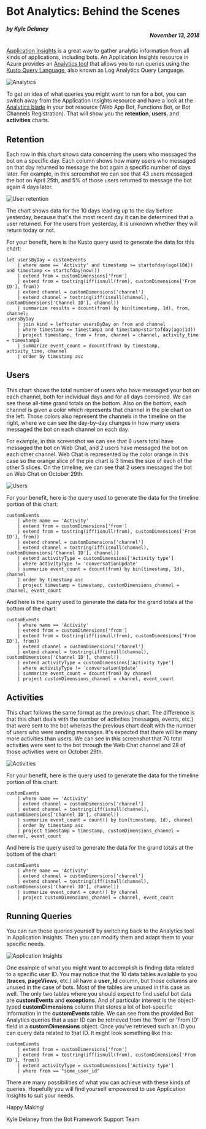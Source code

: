# Bot Analytics: Behind the Scenes
##### by Kyle Delaney <div style="text-align: right">November 13, 2018</div>

[Application Insights](https://docs.microsoft.com/en-us/azure/application-insights/app-insights-overview) is a great way to gather analytic information from all kinds of applications, including bots. An Application Insights resource in Azure provides an [Analytics tool](https://docs.microsoft.com/en-us/azure/application-insights/app-insights-analytics) that allows you to run queries using the [Kusto Query Language](https://docs.microsoft.com/en-us/azure/kusto/query/tutorial), also known as Log Analytics Query Language. 

![Analytics](https://docs.microsoft.com/en-us/azure/application-insights/media/app-insights-analytics/001.png)

To get an idea of what queries you might want to run for a bot, you can switch away from the Application Insights resource and have a look at the [Analytics blade](https://docs.microsoft.com/en-us/azure/bot-service/bot-service-manage-analytics?view=azure-bot-service-4.0) in your bot resource (Web App Bot, Functions Bot, or Bot Channels Registration). That will show you the **retention**, **users**, and **activities** charts.

## Retention

Each row in this chart shows data concerning the users who messaged the bot on a specific day. Each column shows how many users who messaged on that day returned to message the bot again a specific number of days later. For example, in this screenshot we can see that 43 users messaged the bot on April 25th, and 5% of those users returned to message the bot again 4 days later. 

![User retention](https://docs.microsoft.com/en-us/azure/bot-service/media/analytics-retention.png)

The chart shows data for the 10 days leading up to the day before yesterday, because that's the most recent day it can be determined that a user returned. For the users from yesterday, it is unknown whether they will return today or not.

For your benefit, here is the Kusto query used to generate the data for this chart:

	let usersByDay = customEvents
		| where name == 'Activity' and timestamp >= startofday(ago(10d)) and timestamp <= startofday(now())
		| extend from = customDimensions['from']
		| extend from = tostring(iff(isnull(from), customDimensions['From ID'], from))
		| extend channel = customDimensions['channel']
		| extend channel = tostring(iff(isnull(channel), customDimensions['Channel ID'], channel))
		| summarize results = dcount(from) by bin(timestamp, 1d), from, channel;
	usersByDay
		| join kind = leftouter usersByDay on from and channel
		| where timestamp <= timestamp1 and timestamp<startofday(ago(1d))
		| project timestamp, from = from, channel = channel, activity_time = timestamp1
		| summarize event_count = dcount(from) by timestamp, activity_time, channel
		| order by timestamp asc

## Users

This chart shows the total number of users who have messaged your bot on each channel, both for individual days and for all days combined. We can see these all-time grand totals on the bottom. Also on the bottom, each channel is given a color which represents that channel in the pie chart on the left. Those colors also represent the channels in the timeline on the right, where we can see the day-by-day changes in how many users messaged the bot on each channel on each day.

For example, in this screenshot we can see that 6 users total have messaged the bot on Web Chat, and 2 users have messaged the bot on each other channel. Web Chat is represented by the color orange in this case so the orange slice of the pie chart is 3 times the size of each of the other 5 slices. On the timeline, we can see that 2 users messaged the bot on Web Chat on October 29th.

![Users](https://i.stack.imgur.com/Z0deg.jpg)

For your benefit, here is the query used to generate the data for the timeline portion of this chart:

	customEvents
		| where name == 'Activity'
		| extend from = customDimensions['from']
		| extend from = tostring(iff(isnull(from), customDimensions['From ID'], from))
		| extend channel = customDimensions['channel']
		| extend channel = tostring(iff(isnull(channel), customDimensions['Channel ID'], channel))
		| extend activityType = customDimensions['Activity type']
		| where activityType != 'conversationUpdate'
		| summarize event_count = dcount(from) by bin(timestamp, 1d), channel
		| order by timestamp asc
		| project timestamp = timestamp, customDimensions_channel = channel, event_count

And here is the query used to generate the data for the grand totals at the bottom of the chart:

	customEvents
		| where name == 'Activity'
		| extend from = customDimensions['from']
		| extend from = tostring(iff(isnull(from), customDimensions['From ID'], from))
		| extend channel = customDimensions['channel']
		| extend channel = tostring(iff(isnull(channel), customDimensions['Channel ID'], channel))
		| extend activityType = customDimensions['Activity type']
		| where activityType != 'conversationUpdate'
		| summarize event_count = dcount(from) by channel
		| project customDimensions_channel = channel, event_count

## Activities

This chart follows the same format as the previous chart. The difference is that this chart deals with the number of activities (messages, events, etc.) that were sent to the bot whereas the previous chart dealt with the number of users who were sending messages. It's expected that there will be many more activities than users. We can see in this screenshot that 70 total activities were sent to the bot through the Web Chat channel and 28 of those activities were on October 29th.

![Activities](https://i.stack.imgur.com/8TUnX.jpg)

For your benefit, here is the query used to generate the data for the timeline portion of this chart:

	customEvents
		| where name == 'Activity'
		| extend channel = customDimensions['channel']
		| extend channel = tostring(iff(isnull(channel), customDimensions['Channel ID'], channel))
		| summarize event_count = count() by bin(timestamp, 1d), channel
		| order by timestamp asc
		| project timestamp = timestamp, customDimensions_channel = channel, event_count

And here is the query used to generate the data for the grand totals at the bottom of the chart:

	customEvents
		| where name == 'Activity'
		| extend channel = customDimensions['channel']
		| extend channel = tostring(iff(isnull(channel), customDimensions['Channel ID'], channel))
		| summarize event_count = count() by channel
		| project customDimensions_channel = channel, event_count

## Running Queries

You can run these queries yourself by switching back to the Analytics tool in Application Insights. Then you can modify them and adapt them to your specific needs.

![Application Insights](https://i.stack.imgur.com/9WaVD.jpg)

One example of what you might want to accomplish is finding data related to a specific user ID. You may notice that the 10 data tables available to you (**traces**, **pageViews**, etc.) all have a **user_Id** column, but those columns are unused in the case of bots. Most of the tables are unused in this case as well. The only two tables where you should expect to find useful bot data are **customEvents** and **exceptions**. And of particular interest is the object-typed **customDimensions** column that stores a lot of bot-specific information in the **customEvents** table. We can see from the provided Bot Analytics queries that a user ID can be retrieved from the 'from' or 'From ID' field in a **customDimensions** object. Once you've retrieved such an ID you can query data related to that ID. It might look something like this:

	customEvents
		| extend from = customDimensions['from']
		| extend from = tostring(iff(isnull(from), customDimensions['From ID'], from))
		| extend activityType = customDimensions['Activity type']
		| where from == "some_user_id"

There are many possibilities of what you can achieve with these kinds of queries. Hopefully you will find yourself empowered to use Application Insights to suit your needs.

Happy Making!

Kyle Delaney from the Bot Framework Support Team

